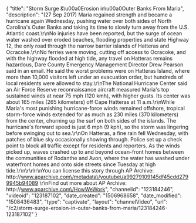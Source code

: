 {
    "title": "Storm Surge &\u00a0Erosion in\u00a0Outer Banks From Maria",
    "description": "(27 Sep 2017) Maria regained strength and became a hurricane again Wednesday, pushing water over both sides of North Carolina's Outer Banks and taking its time to slowly turn away from the U.S. Atlantic coast.\r\nNo injuries have been reported, but the surge of ocean water washed over eroded beaches, flooding properties and state Highway 12, the only road through the narrow barrier islands of Hatteras and Ocracoke.\r\nNo ferries were moving, cutting off access to Ocracoke, and with the highway flooded at high tide, any travel on Hatteras remains hazardous, Dare County Emergency Management Director Drew Pearson said in an email. He said the worst problems were on Hatteras Island, where more than 10,000 visitors left under an evacuation order, but hundreds of local residents were allowed to stay.\r\nThe National Hurricane Center said an Air Force Reserve reconnaissance aircraft measured Maria's top sustained winds at near 75 mph (120 kmh), with higher gusts. Its center was about 165 miles (265 kilometers) off Cape Hatteras at 11 a.m.\r\nWhile Maria's most punishing hurricane-force winds remained offshore, tropical storm-force winds extended for as much as 230 miles (370 kilometers) from the center, churning up the surf on both sides of the islands. The hurricane's forward speed is just 6 mph (9 kph), so the storm was lingering before swinging out to sea.\r\nOn Hatteras, a fine rain fell Wednesday, with patches of blue sky occasionally showing through. Police set up a check point to block all traffic except for residents and reporters. As the winds picked up, waves crashed up to and beyond ocean-front homes between the communities of Rodanthe and Avon, where the water has washed under waterfront homes and onto side streets since Tuesday at high tide.\r\n\r\n\r\nYou can license this story through AP Archive: http:\/\/www.aparchive.com\/metadata\/youtube\/a99279109145df45cdd2799945b94089 \r\nFind out more about AP Archive: http:\/\/www.aparchive.com\/HowWeWork",
    "channelid": "123184246",
    "videoid": "123187102",
    "date_created": "1506968658",
    "date_modified": "1508436483",
    "type": "captivate",
    "layout": "channelVideo",
    "url": "\/c2\/storm-surge-erosion-in-outer-banks-from-maria\/123184246-123187102"
}